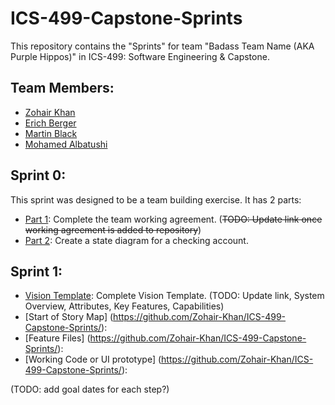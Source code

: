 # ICS-499-Capstone-Sprints
This repository contains the "Sprints" for team "Badass Team Name (AKA Purple Hippos)" in ICS-499: Software Engineering & Capstone.

## Team Members:
- [Zohair Khan](https://github.com/Zohair-Khan)
- [Erich Berger](https://github.com/ErichBerger)
- [Martin Black](https://github.com/martinblackd23d)
- [Mohamed Albatushi](https://github.com/albM23)

## Sprint 0:
This sprint was designed to be a team building exercise. It has 2 parts:
- [Part 1](https://github.com/Zohair-Khan/ICS-499-Capstone-Sprints/blob/main/Sprint0/submission/Team%20Agreement.pdf): Complete the team working agreement. (~~TODO: Update link once working agreement is added to repository~~)
- [Part 2](https://github.com/Zohair-Khan/ICS-499-Capstone-Sprints/blob/main/Sprint0/submission/Part01_ATM%20State%20Diagram.png): Create a state diagram for a checking account.

## Sprint 1:

- [Vision Template](https://github.com/Zohair-Khan/ICS-499-Capstone-Sprints/): Complete Vision Template. (TODO: Update link, System Overview, Attributes, Key Features, Capabilities)
- [Start of Story Map] (https://github.com/Zohair-Khan/ICS-499-Capstone-Sprints/):
- [Feature Files] (https://github.com/Zohair-Khan/ICS-499-Capstone-Sprints/): 
- [Working Code or UI prototype] (https://github.com/Zohair-Khan/ICS-499-Capstone-Sprints/): 

(TODO: add goal dates for each step?)
